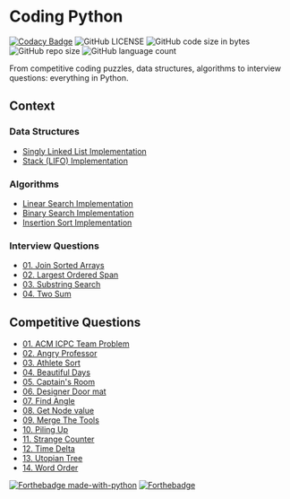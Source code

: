 # Coding Python

[![Codacy Badge](https://api.codacy.com/project/badge/Grade/cea7d69eb3f54f63bef0be6d1f025638)](https://app.codacy.com/gh/nityansuman/coding-python?utm_source=github.com&utm_medium=referral&utm_content=nityansuman/coding-python&utm_campaign=Badge_Grade_Settings)
![GitHub LICENSE](https://img.shields.io/github/license/nityansuman/coding-python)
![GitHub code size in bytes](https://img.shields.io/github/languages/code-size/nityansuman/coding-python)
![GitHub repo size](https://img.shields.io/github/repo-size/nityansuman/coding-python)
![GitHub language count](https://img.shields.io/github/languages/count/nityansuman/coding-python)

From competitive coding puzzles, data structures, algorithms to interview questions: everything in Python.

## Context

### Data Structures

- [Singly Linked List Implementation](data-structures/singly_linked_list.py)
- [Stack (LIFO) Implementation](data-structures/stack.py)

### Algorithms

- [Linear Search Implementation](algorithms/linear_search.py)
- [Binary Search Implementation](algorithms/binary_search.py)
- [Insertion Sort Implementation](algorithms/insertion_sort.py)

### Interview Questions

- [01. Join Sorted Arrays](interview/join_sorted_arrays.py)
- [02. Largest Ordered Span](interview/largest_inorder_span.py)
- [03. Substring Search](interview/substring_search.py)
- [04. Two Sum](interview/two_sum.py)

## Competitive Questions

- [01. ACM ICPC Team Problem](competitive-programming/acm_icpc_team.py)
- [02. Angry Professor](competitive-programming/angry_professor.py)
- [03. Athlete Sort](competitive-programming/athlete_sort.py)
- [04. Beautiful Days](competitive-programming/beautiful_days.py)
- [05. Captain's Room](competitive-programming/captains_room.py)
- [06. Designer Door mat](competitive-programming/designer_door_mat.py)
- [07. Find Angle](competitive-programming/find_angle.py)
- [08. Get Node value](competitive-programming/get_node_value.py)
- [09. Merge The Tools](competitive-programming/merge_the_tools.py)
- [10. Piling Up](competitive-programming/piling_up.py)
- [11. Strange Counter](competitive-programming/strange_counter.py)
- [12. Time Delta](competitive-programming/time_delta.py)
- [13. Utopian Tree](competitive-programming/utopian_tree.py)
- [14. Word Order](competitive-programming/word_order.py)

[![Forthebadge made-with-python](http://ForTheBadge.com/images/badges/made-with-python.svg)](https://www.python.org/)
[![Forthebadge](https://forthebadge.com/images/badges/built-with-love.svg)](https://forthebadge.com)
